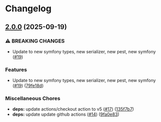 # Changelog

## [2.0.0](https://github.com/vuryss/dokky/compare/v1.6.0...v2.0.0) (2025-09-19)


### ⚠ BREAKING CHANGES

* Update to new symfony types, new serializer, new pest, new symfony ([#19](https://github.com/vuryss/dokky/issues/19))

### Features

* Update to new symfony types, new serializer, new pest, new symfony ([#19](https://github.com/vuryss/dokky/issues/19)) ([79fe18d](https://github.com/vuryss/dokky/commit/79fe18d0c140f938607f2bd6155c8f087e66b227))


### Miscellaneous Chores

* **deps:** update actions/checkout action to v5 ([#17](https://github.com/vuryss/dokky/issues/17)) ([135f7b7](https://github.com/vuryss/dokky/commit/135f7b7f7ceea3bf5339cd6311ca315fcd51db67))
* **deps:** update update github actions ([#14](https://github.com/vuryss/dokky/issues/14)) ([9fa0e83](https://github.com/vuryss/dokky/commit/9fa0e83a1d329ce3a19a9b20064d66e4d2048ecd))
